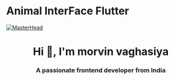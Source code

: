 # Animal InterFace Flutter

[![MasterHead](https://cdn.dribbble.com/users/1162077/screenshots/3848914/programmer.gif)](htttp://morvinvaghasiya.io)
<h1 align="center">Hi 👋, I'm morvin vaghasiya</h1>
<h3 align="center">A passionate frontend developer from India</h3>

